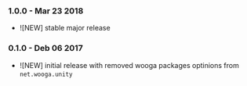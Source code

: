 ### 1.0.0 - Mar 23 2018

* ![NEW] stable major release

### 0.1.0 - Deb 06 2017

* ![NEW] initial release with removed wooga packages optinions from `net.wooga.unity`

